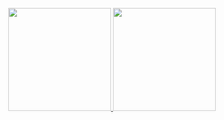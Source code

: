 <p align="center">
  <a href="#/">
    <img height="210rem" src="https://github-readme-stats.vercel.app/api?username=MP3Martin&show_icons=true&theme=synthwave&icon_color=158cef&count_private=true&include_all_commits=true&hide_border=true&cache_seconds=1800"/>
    <img height="210rem" src="https://github-readme-stats.vercel.app/api/top-langs?username=MP3Martin&theme=synthwave&show_icons=true&hide_border=true&layout=compact&hide=tcl&langs_count=8"/>
  </a>
</p>
